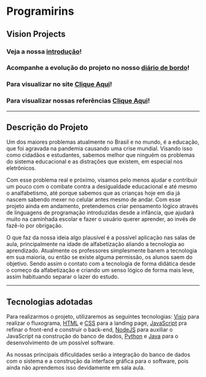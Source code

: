 # Programirins
## Vision Projects

### Veja a nossa [introdução](./Documentacao/introducao.md)!

### Acompanhe a evolução do projeto no nosso [diário de bordo](./diario/menu_diario.md)!

### Para visualizar no site [Clique Aqui](https://natanpolsak.github.io/Programirins-by-VP/)!

### Para visualizar nossas referências [Clique Aqui](./Documentacao/referencias.md)!

---

## Descrição do Projeto


Um dos maiores problemas atualmente no Brasil e no mundo, é a educação, que foi agravada na pandemia causando uma crise mundial. Visando isso como cidadãos e estudantes, sabemos melhor que ninguém os problemas do sistema educacional e as distrações que existem, em especial nos eletrônicos.

Com esse problema real e próximo, visamos pelo menos ajudar e contribuir um pouco com o combate contra a desigualdade educacional e até mesmo o analfabetismo, até porque sabemos que as crianças hoje em dia já nascem sabendo mexer no celular antes mesmo de andar. Com esse projeto ainda em andamento, pretendemos criar pensamento lógico através de linguagens de programação introduzidas desde a infância, que ajudará muito na caminhada escolar e fazer o usuário querer aprender, ao invés de fazê-lo por obrigação.

O que faz da nossa ideia algo plausível é a possível aplicação nas salas de aula, principalmente na idade de alfabetização aliando a tecnologia ao aprendizado. Atualmente os professores simplesmente banem a tecnologia em sua maioria, ou então se existe alguma permissão, os alunos saem do objetivo. Sendo assim o contato com a tecnologia de forma didática desde o começo da alfabetização e criando um senso lógico de forma mais leve, assim habituando separar o lazer do estudo.

---

## Tecnologias adotadas


Para realizarmos o projeto, utilizaremos as seguintes tecnologias: [Visio](https://support.microsoft.com/pt-br/office/instalar-o-visio-ou-acessar-o-visio-na-web-f98f21e3-aa02-4827-9167-ddab5b025710) para realizar o fluxograma, [HTML](https://developer.mozilla.org/pt-BR/docs/Web/HTML) e [CSS](https://developer.mozilla.org/pt-BR/docs/Web/CSS) para a landing page, [JavaScript](https://developer.mozilla.org/pt-BR/docs/Web/JavaScript) pra refinar o front-end e construir o back-end, [NodeJS](https://nodejs.org/en/about/) para auxiliar o JavaScript na construção do banco de dados, [Python](https://www.python.org/) e [Java](https://www.java.com/pt-BR/) para o desenvolvimento de um possível software.

As nossas principais dificuldades serão a integração do banco de dados com o sistema e a construção da interface gráfica para o software, pois ainda não aprendemos isso devidamente em sala aula.
